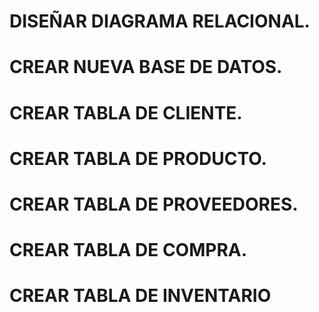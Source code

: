 # DISEÑAR DIAGRAMA RELACIONAL.
# CREAR NUEVA BASE DE DATOS.
# CREAR TABLA DE CLIENTE.
# CREAR TABLA DE PRODUCTO.
# CREAR TABLA DE PROVEEDORES.
# CREAR TABLA DE COMPRA.
# CREAR TABLA DE INVENTARIO
